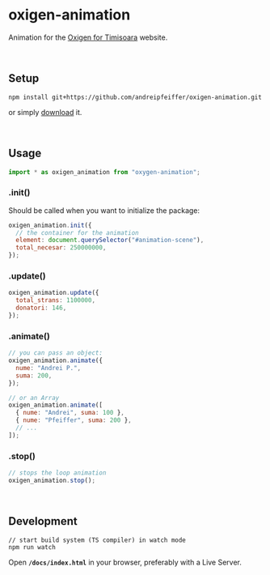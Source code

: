 # oxigen-animation

Animation for the [Oxigen for Timisoara](https://oxigen.primariatm.ro/) website.

<br />

## Setup

```
npm install git+https://github.com/andreipfeiffer/oxigen-animation.git
```

or simply [download](https://raw.githubusercontent.com/andreipfeiffer/oxigen-animation/main/docs/index.js) it.

<br />

## Usage

```js
import * as oxigen_animation from "oxygen-animation";
```

### .init()

Should be called when you want to initialize the package:

```js
oxigen_animation.init({
  // the container for the animation
  element: document.querySelector("#animation-scene"),
  total_necesar: 250000000,
});
```

### .update()

```js
oxigen_animation.update({
  total_strans: 1100000,
  donatori: 146,
});
```

### .animate()

```js
// you can pass an object:
oxigen_animation.animate({
  nume: "Andrei P.",
  suma: 200,
});

// or an Array
oxigen_animation.animate([
  { nume: "Andrei", suma: 100 },
  { nume: "Pfeiffer", suma: 200 },
  // ...
]);
```

### .stop()

```js
// stops the loop animation
oxigen_animation.stop();
```

<br />

## Development

```
// start build system (TS compiler) in watch mode
npm run watch
```

Open **`/docs/index.html`** in your browser, preferably with a Live Server.
